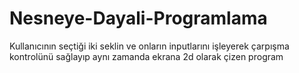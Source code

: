 # Nesneye-Dayali-Programlama
Kullanıcının seçtiği iki seklin ve onların inputlarını işleyerek çarpışma kontrolünü sağlayıp aynı zamanda ekrana 2d olarak çizen program
